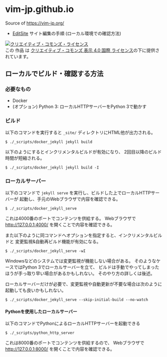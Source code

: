 # vim-jp.github.io

Source of <https://vim-jp.org/>

  * [EditSite](https://github.com/vim-jp/vim-jp.github.io/wiki/EditSite) サイト編集の手順 (ローカル環境での確認方法)

<a rel="license" href="http://creativecommons.org/licenses/by/4.0/"><img alt="クリエイティブ・コモンズ・ライセンス" style="border-width:0" src="https://i.creativecommons.org/l/by/4.0/88x31.png" /></a><br />この 作品 は <a rel="license" href="http://creativecommons.org/licenses/by/4.0/">クリエイティブ・コモンズ 表示 4.0 国際 ライセンス</a>の下に提供されています。

## ローカルでビルド・確認する方法

### 必要なもの

* Docker
* (オプション) Python 3: ローカルHTTPサーバーをPython 3で動かす

### ビルド

以下のコマンドを実行すると `_site/` ディレクトリにHTML他が出力される。

```console
$ ./_scripts/docker_jekyll jekyll build
```

以下のようにするとインクリメンタルビルドが有効になり、
2回目以降のビルド時間が短縮される。

```console
$ ./_scripts/docker_jekyll jekyll build -I
```

### ローカルサーバー

以下のコマンドで `jekyll serve` を実行し、ビルドした上でローカルHTTPサーバーが
起動し、手元のWebブラウザで内容を確認できる。

```console
$ ./_scripts/docker_jekyll_serve
```

これは4000番のポートでコンテンツを供給する。
Webブラウザで <http://127.0.0.1:4000/> を開くことで内容を確認できる。

また以下のように同コマンドへオプションを指定すると、インクリメンタルビルドと
変更監視&自動再ビルド機能が有効になる。

```console
$ ./_scripts/docker_jekyll_serve -wI
```

Windowsなどのシステムでは変更監視が機能しない場合がある。
そのようなケースではPython 3でローカルサーバーを立て、
ビルドは手動でやってしまったほうが手っ取り早い場合があるかもしれない。
そのやり方の詳しくは後述。

ローカルサーバーだけが必要で、変更監視や自動更新が不要な場合は次のように
起動しても良いかもしれない。

```console
$ ./_scripts/docker_jekyll_serve --skip-initial-build --no-watch
```

#### Pythonを使用したローカルサーバー

以下のコマンドでPythonによるローカルHTTPサーバーを起動できる

```console
$ ./_scripts/python_http_server
```

これは8000番のポートでコンテンツを供給するので、
Webブラウザで <http://127.0.0.1:8000/> を開くことで内容を確認できる。
